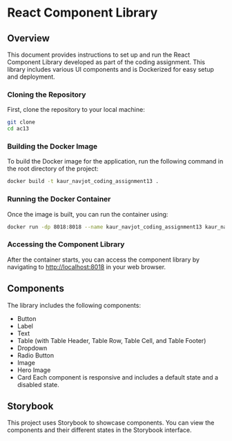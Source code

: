 # React Component Library

## Overview

This document provides instructions to set up and run the React Component Library developed as part of the coding assignment. This library includes various UI components and is Dockerized for easy setup and deployment.

### Cloning the Repository

First, clone the repository to your local machine:

```bash
git clone 
cd ac13
```

### Building the Docker Image

To build the Docker image for the application, run the following command in the root directory of the project:

```bash
docker build -t kaur_navjot_coding_assignment13 .
```

### Running the Docker Container

Once the image is built, you can run the container using:

```bash
docker run -dp 8018:8018 --name kaur_navjot_coding_assignment13 kaur_navjot_coding_assignment13

```

### Accessing the Component Library

After the container starts, you can access the component library by navigating to [http://localhost:8018](http://localhost:8018)
in your web browser.

## Components

The library includes the following components:

- Button
- Label
- Text
- Table (with Table Header, Table Row, Table Cell, and Table Footer)
- Dropdown
- Radio Button
- Image
- Hero Image
- Card
  Each component is responsive and includes a default state and a disabled state.


## Storybook

This project uses Storybook to showcase components. You can view the components and their different states in the Storybook interface.
